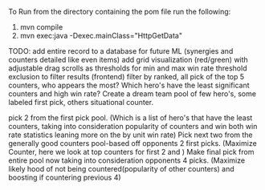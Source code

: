 To Run from the directory containing the pom file run the following:
1. mvn compile
2. mvn exec:java -Dexec.mainClass="HttpGetData"

TODO:
add entire record to a database for future ML (synergies and counters detailed like even items)
add grid visualization (red/green) with adjustable drag scrolls as thresholds for min and max win rate threshold exclusion to filter results (frontend)
filter by ranked, all pick
of the top 5 counters, who appears the most? Which hero's have the least significant counters and high win rate? Create a dream team pool of few hero's, some labeled first pick, others situational counter.

pick 2 from the first pick pool. (Which is a list of hero's that have the least counters, taking into consideration popularity of counters and win both win rate statistics leaning more on the by unit win rate)
Pick next two from the generally good counters pool-based off opponents 2 first picks. (Maximize Counter, here we look at top counters for first 2 and )
Make final pick from entire pool now taking into consideration opponents 4 picks. (Maximize likely hood of not being countered(popularity of other counters) and boosting if countering previous 4)
